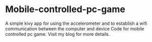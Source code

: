 # Mobile-controlled-pc-game
A simple kivy app for using the accelerometer and to establish a wifi communication between the computer and device
Code for mobile controlled pc game. Visit my <a herf="nnsriram.blogspot.com">blog</a> for more details.
